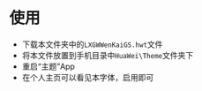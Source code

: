 # 使用

- 下载本文件夹中的`LXGWWenKaiGS.hwt`文件
- 将本文件放置到手机目录中`HuaWei\Theme`文件夹下
- 重启“主题”App
- 在个人主页可以看见本字体，启用即可